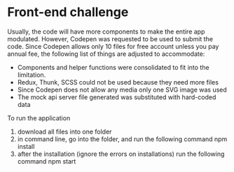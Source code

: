 # Front-end challenge

Usually, the code will have more components to make the entire app modulated.
However, Codepen was requested to be used to submit the code.
Since Codepen allows only 10 files for free account unless you pay annual fee,
the following list of things are adjusted to accommodate:

- Components and helper functions were consolidated to fit into the limitation.
- Redux, Thunk, SCSS could not be used because they need more files
- Since Codepen does not allow any media only one SVG image was used
- The mock api server file generated was substituted with hard-coded data

To run the application
1) download all files into one folder
2) in command line, go into the folder, and run the following command
npm install
3) after the installation (ignore the errors on installations) run the following command
npm start
